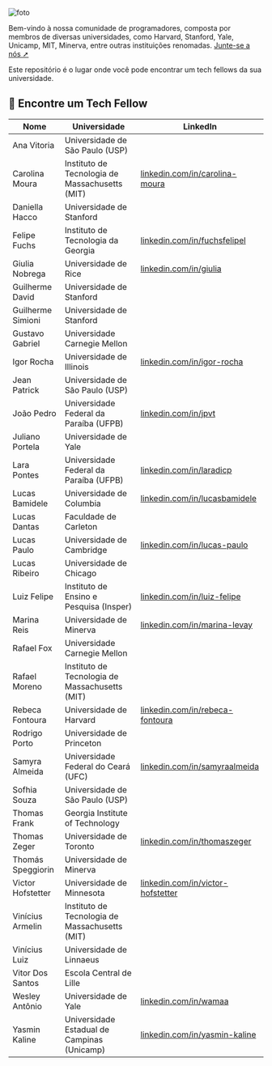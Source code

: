 ![foto](https://github.com/Tech-Fellow/find-tech-fellow/assets/63754896/730b2cba-98c8-443d-a8a6-05fb8b79432d)

<h>

Bem-vindo à nossa comunidade de programadores, composta por membros de diversas universidades, como Harvard, Stanford, Yale, Unicamp, MIT, Minerva, entre outras instituições renomadas. [Junte-se a nós ➚](https://materiais.estudarfora.org.br/tech-fellow/)

Este repositório é o lugar onde você pode encontrar um tech fellows da sua universidade.

## 🔗 Encontre um Tech Fellow

| Nome                | Universidade                                      | LinkedIn                                                                                            |
|---------------------|---------------------------------------------------|-----------------------------------------------------------------------------------------------------|
| Ana Vitoria         | Universidade de São Paulo (USP)                   | []()                                                                                                |
| Carolina Moura      | Instituto de Tecnologia de Massachusetts (MIT)    | [linkedin.com/in/carolina-moura](https://www.linkedin.com/in/carolina-moura-valle-costa-4476b4229/) |
| Daniella Hacco      | Universidade de Stanford                          | []()                                                                                                |
| Felipe Fuchs        | Instituto de Tecnologia da Georgia                | [linkedin.com/in/fuchsfelipel](https://www.linkedin.com/in/fuchsfelipel/)                           |
| Giulia Nobrega      | Universidade de Rice                              | [linkedin.com/in/giulia](https://www.linkedin.com/in/giulia-n%C3%B3brega-da-costa-63aba3210/)       |
| Guilherme David     | Universidade de Stanford                          | []()                                                                                                |
| Guilherme Simioni   | Universidade de Stanford                          | []()                                                                                                |
| Gustavo Gabriel     | Universidade Carnegie Mellon                      | []()                                                                                                |
| Igor Rocha          | Universidade de Illinois                          | [linkedin.com/in/igor-rocha](https://www.linkedin.com/in/igor-rocha-99b900181/)                     |
| Jean Patrick        | Universidade de São Paulo (USP)                   | []()                                                                                                |
| João Pedro          | Universidade Federal da Paraíba (UFPB)            | [linkedin.com/in/jpvt](https://www.linkedin.com/in/jpvt/)                                           |
| Juliano Portela     | Universidade de Yale                              | []()                                                                                                |
| Lara Pontes         | Universidade Federal da Paraíba (UFPB)            | [linkedin.com/in/laradicp](https://www.linkedin.com/in/laradicp/)                                   |
| Lucas Bamidele      | Universidade de Columbia                          | [linkedin.com/in/lucasbamidele](https://www.linkedin.com/in/lucasbamidele/)                         |
| Lucas Dantas        | Faculdade de Carleton                             | []()                                                                                                |
| Lucas Paulo         | Universidade de Cambridge                         | [linkedin.com/in/lucas-paulo](https://www.linkedin.com/in/lucas-paulo-de-lima-camillo-80706b144/)   |
| Lucas Ribeiro       | Universidade de Chicago                           | []()                                                                                                |
| Luiz Felipe         | Instituto de Ensino e Pesquisa (Insper)           | [linkedin.com/in/luiz-felipe](https://www.linkedin.com/in/luiz-felipe-lazzaron/)                    |
| Marina Reis         | Universidade de Minerva                           | [linkedin.com/in/marina-levay](https://www.linkedin.com/in/marina-levay/)                           |
| Rafael Fox          | Universidade Carnegie Mellon                      | []()                                                                                                |
| Rafael Moreno       | Instituto de Tecnologia de Massachusetts (MIT)    | []()                                                                                                |
| Rebeca Fontoura     | Universidade de Harvard                           | [linkedin.com/in/rebeca-fontoura](https://www.linkedin.com/in/rebeca-fontoura-13b74b187/)           |
| Rodrigo Porto       | Universidade de Princeton                         | []()                                                                                                |
| Samyra Almeida      | Universidade Federal do Ceará (UFC)               | [linkedin.com/in/samyraalmeida](https://www.linkedin.com/in/samyraalmeida/)                         |
| Sofhia Souza        | Universidade de São Paulo (USP)                   | []()                                                                                                |
| Thomas Frank        | Georgia Institute of Technology                   | []()                                                                                                |
| Thomas Zeger        | Universidade de Toronto                           | [linkedin.com/in/thomaszeger](https://www.linkedin.com/in/thomaszeger/)                             |
| Thomás Speggiorin   | Universidade de Minerva                           | []()                                                                                                |
| Victor Hofstetter   | Universidade de Minnesota                         | [linkedin.com/in/victor-hofstetter](https://www.linkedin.com/in/victor-hofstetter/?locale=pt_BR)    |
| Vinícius Armelin    | Instituto de Tecnologia de Massachusetts (MIT)    | []()                                                                                                |
| Vinícius Luiz       | Universidade de Linnaeus                          | []()                                                                                                |
| Vitor Dos Santos    | Escola Central de Lille                           | []()                                                                                                |
| Wesley Antônio      | Universidade de Yale                              | [linkedin.com/in/wamaa](https://www.linkedin.com/in/wamaa/)                                         |
| Yasmin Kaline       | Universidade Estadual de Campinas (Unicamp)       | [linkedin.com/in/yasmin-kaline](https://www.linkedin.com/in/yasmin-kaline/)                         |
